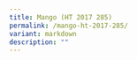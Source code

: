 ```yaml
---
title: Mango (HT 2017 285)
permalink: /mango-ht-2017-285/
variant: markdown
description: ""
---
```

